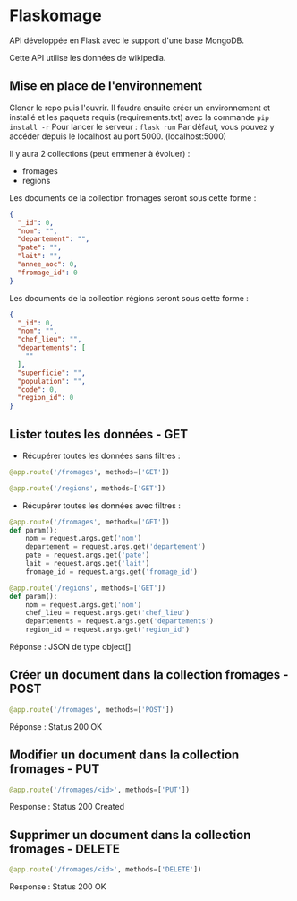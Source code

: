 # Flaskomage

API développée en Flask avec le support d'une base MongoDB.

Cette API utilise les données de wikipedia.

## Mise en place de l'environnement 
Cloner le repo puis l'ouvrir. Il faudra ensuite créer un environnement et installé et les paquets requis (requirements.txt) avec la commande `pip install -r`
Pour lancer le serveur : `flask run`
Par défaut, vous pouvez y accéder depuis le localhost au port 5000. (localhost:5000)

Il y aura 2 collections (peut emmener à évoluer) :

- fromages
- regions

Les documents de la collection fromages seront sous cette forme :

```JSON
{
  "_id": 0,
  "nom": "",
  "departement": "",
  "pate": "",
  "lait": "",
  "annee_aoc": 0,
  "fromage_id": 0
} 
```

Les documents de la collection régions seront sous cette forme :

```JSON
{
  "_id": 0,
  "nom": "",
  "chef_lieu": "",
  "departements": [
    ""
  ],
  "superficie": "",
  "population": "",
  "code": 0,
  "region_id": 0
} 
```

## Lister toutes les données - GET

* Récupérer toutes les données sans filtres :

```py
@app.route('/fromages', methods=['GET'])
```

```py
@app.route('/regions', methods=['GET'])
```

* Récupérer toutes les données avec filtres :

```py
@app.route('/fromages', methods=['GET'])
def param():
    nom = request.args.get('nom')
    departement = request.args.get('departement')
    pate = request.args.get('pate')
    lait = request.args.get('lait')
    fromage_id = request.args.get('fromage_id')
```

```py
@app.route('/regions', methods=['GET'])
def param():
    nom = request.args.get('nom')
    chef_lieu = request.args.get('chef_lieu')
    departements = request.args.get('departements')
    region_id = request.args.get('region_id')
```

Réponse : JSON de type object[]

## Créer un document dans la collection fromages - POST

```py
@app.route('/fromages', methods=['POST'])
```

Réponse : Status 200 OK

## Modifier un document dans la collection fromages - PUT

```py
@app.route('/fromages/<id>', methods=['PUT'])
```

Response : Status 200 Created

## Supprimer un document dans la collection fromages - DELETE

```py
@app.route('/fromages/<id>', methods=['DELETE'])
```

Response : Status 200 OK